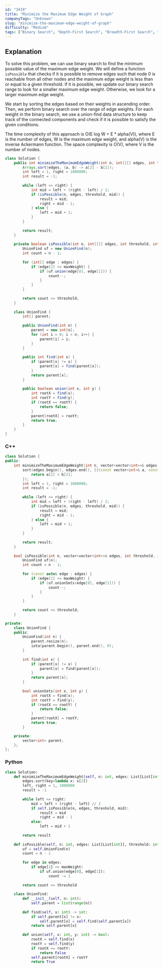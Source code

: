 ```yaml
---
id: "3419"
title: "Minimize the Maximum Edge Weight of Graph"
companyTags: "Unknown"
slug: "minimize-the-maximum-edge-weight-of-graph"
difficulty: "Medium"
tags: ["Binary Search", "Depth-First Search", "Breadth-First Search", "Graph", "Shortest Path"]
---
```


## Explanation
To solve this problem, we can use binary search to find the minimum possible value of the maximum edge weight. We will define a function `isPossible` that checks if it is possible to remove edges such that node 0 is reachable from all other nodes and the maximum edge weight is less than or equal to a given threshold. If it is possible, we update our binary search range to look for a smaller maximum edge weight. Otherwise, we look for a larger maximum edge weight.

We start by sorting the edges based on their weights in ascending order. Then, we perform binary search over the range of edge weights. For each weight in the binary search, we use a union-find data structure to keep track of the connected components and check if it is possible to satisfy the given conditions.

The time complexity of this approach is O(E log W + E * alpha(V)), where E is the number of edges, W is the maximum edge weight, and alpha(V) is the inverse Ackermann function. The space complexity is O(V), where V is the number of nodes.
```java
class Solution {
    public int minimizeTheMaximumEdgeWeight(int n, int[][] edges, int threshold) {
        Arrays.sort(edges, (a, b) -> a[2] - b[2]);
        int left = 1, right = 1000000;
        int result = -1;
        
        while (left <= right) {
            int mid = left + (right - left) / 2;
            if (isPossible(n, edges, threshold, mid)) {
                result = mid;
                right = mid - 1;
            } else {
                left = mid + 1;
            }
        }
        
        return result;
    }
    
    private boolean isPossible(int n, int[][] edges, int threshold, int maxWeight) {
        UnionFind uf = new UnionFind(n);
        int count = n - 1;
        
        for (int[] edge : edges) {
            if (edge[2] <= maxWeight) {
                if (uf.union(edge[0], edge[1])) {
                    count--;
                }
            }
        }
        
        return count <= threshold;
    }
    
    class UnionFind {
        int[] parent;
        
        public UnionFind(int n) {
            parent = new int[n];
            for (int i = 0; i < n; i++) {
                parent[i] = i;
            }
        }
        
        public int find(int x) {
            if (parent[x] != x) {
                parent[x] = find(parent[x]);
            }
            return parent[x];
        }
        
        public boolean union(int x, int y) {
            int rootX = find(x);
            int rootY = find(y);
            if (rootX == rootY) {
                return false;
            }
            parent[rootX] = rootY;
            return true;
        }
    }
}
```

### C++
```cpp
class Solution {
public:
    int minimizeTheMaximumEdgeWeight(int n, vector<vector<int>>& edges, int threshold) {
        sort(edges.begin(), edges.end(), [](const vector<int>& a, const vector<int>& b) {
            return a[2] < b[2];
        });
        int left = 1, right = 1000000;
        int result = -1;
        
        while (left <= right) {
            int mid = left + (right - left) / 2;
            if (isPossible(n, edges, threshold, mid)) {
                result = mid;
                right = mid - 1;
            } else {
                left = mid + 1;
            }
        }
        
        return result;
    }
    
    bool isPossible(int n, vector<vector<int>>& edges, int threshold, int maxWeight) {
        UnionFind uf(n);
        int count = n - 1;
        
        for (const auto& edge : edges) {
            if (edge[2] <= maxWeight) {
                if (uf.unionSets(edge[0], edge[1])) {
                    count--;
                }
            }
        }
        
        return count <= threshold;
    }

private:
    class UnionFind {
    public:
        UnionFind(int n) {
            parent.resize(n);
            iota(parent.begin(), parent.end(), 0);
        }
        
        int find(int x) {
            if (parent[x] != x) {
                parent[x] = find(parent[x]);
            }
            return parent[x];
        }
        
        bool unionSets(int x, int y) {
            int rootX = find(x);
            int rootY = find(y);
            if (rootX == rootY) {
                return false;
            }
            parent[rootX] = rootY;
            return true;
        }

    private:
        vector<int> parent;
    };
};
```

### Python
```python
class Solution:
    def minimizeTheMaximumEdgeWeight(self, n: int, edges: List[List[int]], threshold: int) -> int:
        edges.sort(key=lambda x: x[2])
        left, right = 1, 1000000
        result = -1
        
        while left <= right:
            mid = left + (right - left) // 2
            if self.isPossible(n, edges, threshold, mid):
                result = mid
                right = mid - 1
            else:
                left = mid + 1
        
        return result
    
    def isPossible(self, n: int, edges: List[List[int]], threshold: int, maxWeight: int) -> bool:
        uf = self.UnionFind(n)
        count = n - 1
        
        for edge in edges:
            if edge[2] <= maxWeight:
                if uf.union(edge[0], edge[1]):
                    count -= 1
        
        return count <= threshold
    
    class UnionFind:
        def __init__(self, n: int):
            self.parent = list(range(n))
        
        def find(self, x: int) -> int:
            if self.parent[x] != x:
                self.parent[x] = self.find(self.parent[x])
            return self.parent[x]
        
        def union(self, x: int, y: int) -> bool:
            rootX = self.find(x)
            rootY = self.find(y)
            if rootX == rootY:
                return False
            self.parent[rootX] = rootY
            return True
```